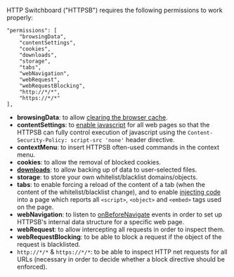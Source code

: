 HTTP Switchboard ("HTTPSB") requires the following permissions to work properly:

    "permissions": [
        "browsingData",
        "contentSettings",
        "cookies",
        "downloads",
        "storage",
        "tabs",
        "webNavigation",
        "webRequest",
        "webRequestBlocking",
        "http://*/*",
        "https://*/*"
    ],

* **browsingData**: to allow [clearing the browser cache](http://developer.chrome.com/extensions/browsingData.html#method-removeCache).
* **contentSettings**: to [enable javascript](http://developer.chrome.com/extensions/contentSettings.html#property-javascript) for all web pages so that the HTTPSB can fully control execution of javascript using the `Content-Security-Policy: script-src 'none'` header directive.
* **contextMenu**: to insert HTTPSB often-used commands in the context menu.
* **cookies**: to allow the removal of blocked cookies.
* [**downloads**](http://developer.chrome.com/extensions/downloads.html): to allow backing up of data to user-selected files.
* **storage**: to store your own whitelist/blacklist domains/objects.
* **tabs**: to enable forcing a reload of the content of a tab (when the content of the whitelist/blacklist change), and to enable [injecting code](https://github.com/gorhill/httpswitchboard/blob/master/js/inject.js) into a page which reports all `<script>`, `<object>` and `<embed>` tags used on the page.
* **webNavigation**: to listen to [onBeforeNavigate](http://developer.chrome.com/extensions/webNavigation.html#event-onBeforeNavigate) events in order to set up HTTPSB's internal data structure for a specific web page.
* **webRequest**: to allow intercepting all requests in order to inspect them.
* **webRequestBlocking**: to be able to block a request if the object of the request is blacklisted.
* `http://*/*` & `https://*/*`: to be able to inspect HTTP net requests for all URLs (necessary in order to decide whether a block directive should be enforced).
